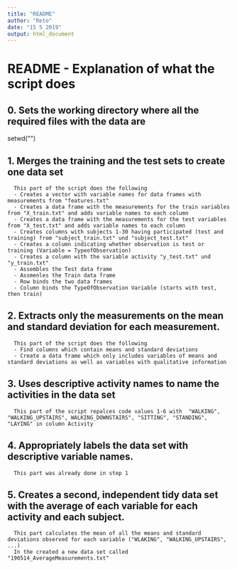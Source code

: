 ```yaml
---
title: "README"
author: "Reto"
date: "15 5 2019"
output: html_document
---
```


# README - Explanation of what the script does

## 0. Sets the working directory where all the required files with the data are
setwd("")

## 1.	Merges the training and the test sets to create one data set  
      This part of the script does the following  
      - Creates a vector with variable names for data frames with measurements from "features.txt"
      - Creates a data frame with the measurements for the train variables from "X_train.txt" and adds variable names to each column
      - Creates a data frame with the measurements for the test variables from "X_test.txt" and adds variable names to each column
      - Creates columns with subjects 1-30 having participated (test and training) from "subject_train.txt" und "subject_test.txt"
      - Creates a column indicating whether observation is test or training (Variable = TypeofObservation) 
      - Creates a column with the variable activity "y_test.txt" und "y_train.txt"
      - Assembles the Test data frame
      - Assmenles the Train data frame
      - Row binds the two data frames
      - Column binds the TypeOfObservation Variable (starts with test, then train)

## 2.	Extracts only the measurements on the mean and standard deviation for each measurement. 
      This part of the script does the following 
      - Find columns which contain means and standard deviations
      - Create a data frame which only includes variables of means and standard deviations as well as variables with qualitative information

## 3.	Uses descriptive activity names to name the activities in the data set
      This part of the script repalces code values 1-6 with  "WALKING", "WALKING_UPSTAIRS", WALKING_DOWNSTAIRS", "SITTING", "STANDING", "LAYING" in column Activity

## 4.	Appropriately labels the data set with descriptive variable names. 
      This part was already done in step 1

## 5.	Creates a second, independent tidy data set with the average of each variable for each activity and each subject.
      This part calculates the mean of all the means and standard deviations observed for each variable ("WLAKING", "WALKING_UPSTAIRS", ...)
      In the created a new data set called "190514_AverageMeasurements.txt"